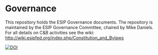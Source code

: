 # Governance
This repository holds the ESIP Governance documents. The repository is maintained by the ESIP Governance Committee, chaired by Mike Daniels. For all details on C&B activities see the wiki: http://wiki.esipfed.org/index.php/Constitution_and_Bylaws

[![DOI](https://zenodo.org/badge/41741549.svg)](https://zenodo.org/badge/latestdoi/41741549)
